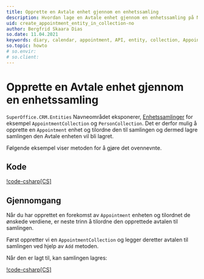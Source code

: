 ```yaml
---
title: Opprette en Avtale enhet gjennom en enhetssamling
description: Hvordan lage en Avtale enhet gjennom en enhetssamling på NetServer-datalaget.
uid: create_appointment_entity_in_collection-no
author: Bergfrid Skaara Dias
so.date: 11.04.2021
keywords: diary, calendar, appointment, API, entity, collection, AppointmentCollectio
so.topic: howto
# so.envir:
# so.client:
---
```


# Opprette en Avtale enhet gjennom en enhetssamling

 `SuperOffice.CRM.Entities` Navneområdet eksponerer, [Enhetssamlinger][1] for eksempel `AppointmentCollection` og `PersonCollection`. Det er derfor mulig å opprette en `Appointment` enhet og tilordne den til samlingen og dermed lagre samlingen den Avtale enheten vil bli lagret.

Følgende eksempel viser metoden for å gjøre det ovennevnte.

## Kode

[!code-csharp[CS]](includes/create-apt-entity-in-collection.cs)

## Gjennomgang

Når du har opprettet en forekomst av `Appointment` enheten og tilordnet de ønskede verdiene, er neste trinn å tilordne den opprettede avtalen til samlingen.

Først oppretter vi en `AppointmentCollection` og legger deretter avtalen til samlingen ved hjelp av `Add` metoden.

Når den er lagt til, kan samlingen lagres:

[!code-csharp[CS]](includes/create-apt-entity-in-collection.cs?range=28,31-32)

<!-- Referenced links -->
[1]: ../../../api/entities/collections.md
